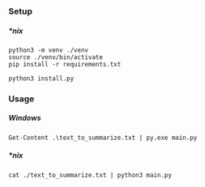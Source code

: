 ### Setup

##### *nix
    python3 -m venv ./venv
    source ./venv/bin/activate
    pip install -r requirements.txt

    python3 install.py
    
### Usage
##### Windows
    Get-Content .\text_to_summarize.txt | py.exe main.py

##### *nix
    cat ./text_to_summarize.txt | python3 main.py
